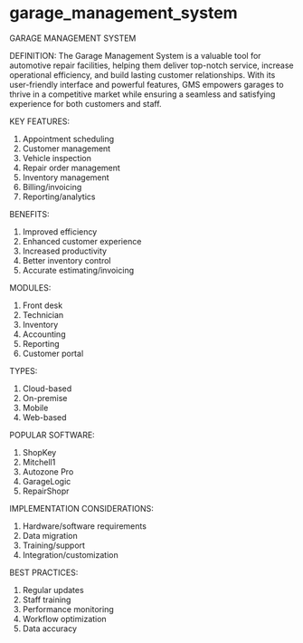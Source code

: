 # garage_management_system
GARAGE MANAGEMENT SYSTEM 

DEFINITION: 
The Garage Management System is a valuable tool for automotive repair facilities, helping them deliver top-notch service, increase operational efficiency, and build lasting customer relationships. With its user-friendly interface and powerful features, GMS empowers garages to thrive in a competitive market while ensuring a seamless and satisfying experience for both customers and staff.

KEY FEATURES:
1. Appointment scheduling
2. Customer management
3. Vehicle inspection
4. Repair order management
5. Inventory management
6. Billing/invoicing
7. Reporting/analytics

BENEFITS:
1. Improved efficiency
2. Enhanced customer experience
3. Increased productivity
4. Better inventory control
5. Accurate estimating/invoicing

MODULES:
1. Front desk
2. Technician
3. Inventory
4. Accounting
5. Reporting
6. Customer portal

TYPES:
1. Cloud-based
2. On-premise
3. Mobile
4. Web-based

POPULAR SOFTWARE:
1. ShopKey
2. Mitchell1
3. Autozone Pro
4. GarageLogic
5. RepairShopr

IMPLEMENTATION CONSIDERATIONS:
1. Hardware/software requirements
2. Data migration
3. Training/support
4. Integration/customization

BEST PRACTICES:
1. Regular updates
2. Staff training
3. Performance monitoring
4. Workflow optimization
5. Data accuracy
